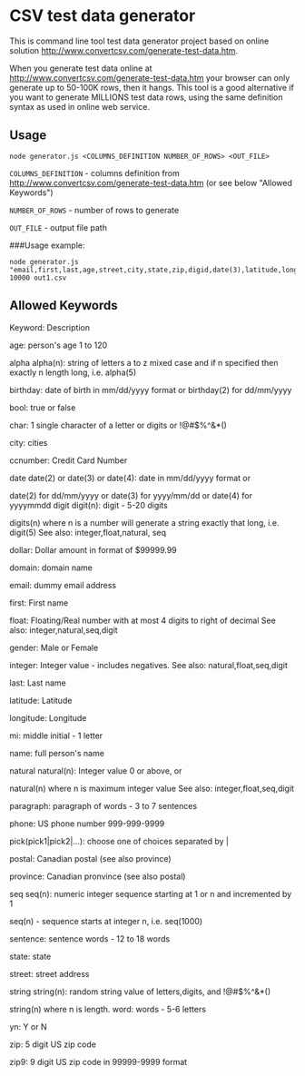 # CSV test data generator

This is command line tool test data generator project based on online solution http://www.convertcsv.com/generate-test-data.htm.

When you generate test data online at http://www.convertcsv.com/generate-test-data.htm your browser can only generate up to 50-100K rows, then it hangs. This tool is a good alternative if you want to generate MILLIONS test data rows, using the same definition syntax as used in online web service.

 ## Usage

```node generator.js <COLUMNS_DEFINITION NUMBER_OF_ROWS> <OUT_FILE>```

`COLUMNS_DEFINITION` - columns definition from http://www.convertcsv.com/generate-test-data.htm (or see below "Allowed Keywords")

`NUMBER_OF_ROWS` - number of rows to generate

`OUT_FILE` - output file path

###Usage example:

```
node generator.js "email,first,last,age,street,city,state,zip,digid,date(3),latitude,longitude,pick(RED|BLUE|YELLOW|GREEN|WHITE),string" 10000 out1.csv
```


## Allowed Keywords

Keyword:			Description

age:			person's age 1 to 120

alpha
alpha(n):			string of letters a to z mixed case
and if n specified then exactly n length long, i.e. alpha(5)

birthday:			date of birth in mm/dd/yyyy format or birthday(2) for dd/mm/yyyy

bool:			true or false

char:			1 single character of a letter or digits or !@#$%^&*()

city:			cities

ccnumber:			Credit Card Number

date
date(2)
or date(3)
or date(4):			date in mm/dd/yyyy format or

date(2) for dd/mm/yyyy 
or date(3) for yyyy/mm/dd 
or date(4) for yyyymmdd
digit
digit(n):			digit - 5-20 digits

digits(n) where n is a number will generate a string exactly that long, i.e. digit(5) 
See also: integer,float,natural, seq

dollar:			Dollar amount in format of $99999.99

domain:			domain name

email:			dummy email address

first:			First name

float:			Floating/Real number with at most 4 digits to right of decimal 
See also: integer,natural,seq,digit

gender:			Male or Female

integer:			Integer value - includes negatives. 
See also: natural,float,seq,digit

last:			Last name

latitude:			Latitude

longitude:			Longitude

mi:			middle initial - 1 letter

name:			full person's name

natural
natural(n):			Integer value 0 or above, or

natural(n) where n is maximum integer value 
See also: integer,float,seq,digit

paragraph:			paragraph of words - 3 to 7 sentences

phone:			US phone number 999-999-9999

pick(pick1|pick2|...):			choose one of choices separated by |

postal:			Canadian postal (see also province)

province:			Canadian pronvince (see also postal)

seq
seq(n):			numeric integer sequence starting at 1 or n and incremented by 1 

seq(n) - sequence starts at integer n, i.e. seq(1000)

sentence:			sentence words - 12 to 18 words

state:			state

street:			street address

string
string(n):			random string value of letters,digits, and !@#$%^&*()

string(n) where n is length.
word:			words - 5-6 letters

yn:			Y or N

zip:			5 digit US zip code

zip9:			9 digit US zip code in 99999-9999 format
